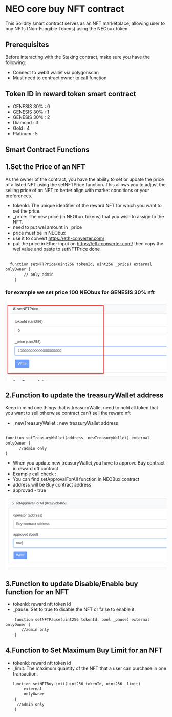 
# NEO core buy NFT contract

This Solidity smart contract serves as an NFT marketplace, allowing user to buy NFTs (Non-Fungible Tokens) using the NEObux token



## Prerequisites

Before interacting with the Staking contract, make sure you have the following:


- Connect to web3 wallet via polygonscan
- Must need to contract owner to call function


## Token ID in reward token smart contract


- GENESIS 30% : 0 
- GENESIS 30% : 1
- GENESIS 30% : 2
- Diamond : 3
- Gold : 4
- Platinum : 5

## Smart Contract Functions



## 1.Set the Price of an NFT
As the owner of the contract, you have the ability to set or update the price of a listed NFT using the setNFTPrice function. This allows you to adjust the selling price of an NFT to better align with market conditions or your preferences.
- tokenId: The unique identifier of the reward NFT for which you want to set the price.
- _price: The new price (in NEObux tokens) that you wish to assign to the NFT.
-  need to put wei amount in _price
- price must be in NEObux
- use it to convert https://eth-converter.com/ 
- put the price in Ether input on  https://eth-converter.com/  then copy the wei value and paste to setNFTPrice done

```solidity

  function setNFTPrice(uint256 tokenId, uint256 _price) external onlyOwner {
        // only admin 
    }
```
### for example we set price 100 NEObux for GENESIS 30% nft  
![setprice](https://github.com/sayedex/NE0-stake-contract/blob/master/Screenshot/6.png?raw=true)



 

## 2.Function to update the treasuryWallet address
Keep in mind one things that is treasuryWallet need to hold all token that you want to sell otherwise contract can't sell the reward nft
- _newTreasuryWallet : new treasuryWallet address

```solidity

function setTreasuryWallet(address _newTreasuryWallet) external onlyOwner {
      //admin only
}

```

 - When you update new treasuryWallet,you have to approve Buy contract in reward nft contract
 - Example call check :
 - You can find setApprovalForAll function in NEOBux contract
 - address will be Buy contract address
 - approvad - true

 ![approval](https://github.com/sayedex/NE0-stake-contract/blob/master/Screenshot/7.png?raw=true)


## 3.Function to update Disable/Enable buy function for an NFT

- tokenId: reward nft token id
- _pause: Set to true to disable the NFT or false to enable it.
```solidity
    function setNFTPause(uint256 tokenId, bool _pause) external onlyOwner {
       //admin only
    }
```

## 4.Function to Set Maximum Buy Limit for an NFT
- tokenId: reward nft token id
- _limit: The maximum quantity of the NFT that a user can purchase in one transaction.

```solidity
   function setNFTBuyLimit(uint256 tokenId, uint256 _limit)
        external
        onlyOwner
    {
     //admin only
    }
```
